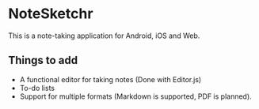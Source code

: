 # NoteSketchr
This is a note-taking application for Android, iOS and Web.

## Things to add
- A functional editor for taking notes (Done with Editor.js)
- To-do lists
- Support for multiple formats (Markdown is supported, PDF is planned).
